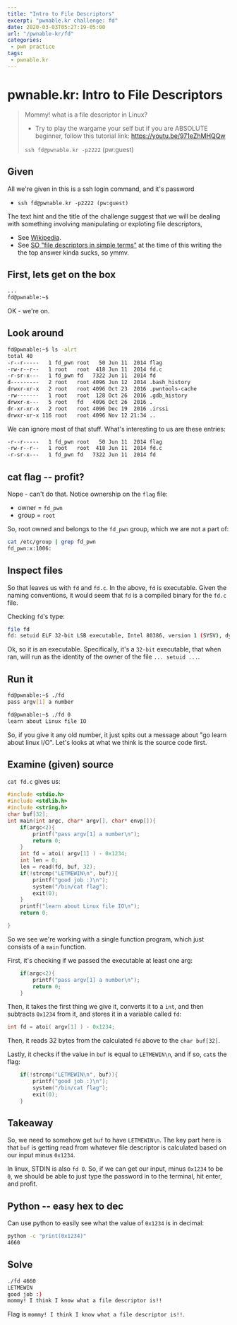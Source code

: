 ```yaml
---
title: "Intro to File Descriptors"
excerpt: "pwnable.kr challenge: fd"
date: 2020-03-03T05:27:19-05:00
url: "/pwnable-kr/fd"
categories:
 - pwn practice
tags:
 - pwnable.kr
---
```


# pwnable.kr: Intro to File Descriptors

> Mommy! what is a file descriptor in Linux?
>
> * Try to play the wargame your self but if you are ABSOLUTE beginner, follow this tutorial link:
> https://youtu.be/971eZhMHQQw
>
> `ssh fd@pwnable.kr -p2222` (pw:guest)

## Given

All we're given in this is a ssh login command, and it's password

* `ssh fd@pwnable.kr -p2222 (pw:guest)`

The text hint and the title of the challenge suggest that we will be dealing with something involving manipulating or exploting file descriptors,
* See [Wikipedia](https://en.wikipedia.org/wiki/File_descriptor).
* See [SO "file descriptors in simple terms"](https://stackoverflow.com/questions/5256599/what-are-file-descriptors-explained-in-simple-terms) at the time of this writing the the top answer kinda sucks, so ymmv.

## First, lets get on the box

```bash
...
fd@pwnable:~$
```

OK - we're on.

## Look around

```bash
fd@pwnable:~$ ls -alrt
total 40
-r--r-----   1 fd_pwn root   50 Jun 11  2014 flag
-rw-r--r--   1 root   root  418 Jun 11  2014 fd.c
-r-sr-x---   1 fd_pwn fd   7322 Jun 11  2014 fd
d---------   2 root   root 4096 Jun 12  2014 .bash_history
drwxr-xr-x   2 root   root 4096 Oct 23  2016 .pwntools-cache
-rw-------   1 root   root  128 Oct 26  2016 .gdb_history
drwxr-x---   5 root   fd   4096 Oct 26  2016 .
dr-xr-xr-x   2 root   root 4096 Dec 19  2016 .irssi
drwxr-xr-x 116 root   root 4096 Nov 12 21:34 ..
```

We can ignore most of that stuff. What's interesting to us are these entries:

```bash
-r--r-----   1 fd_pwn root   50 Jun 11  2014 flag
-rw-r--r--   1 root   root  418 Jun 11  2014 fd.c
-r-sr-x---   1 fd_pwn fd   7322 Jun 11  2014 fd
```

## cat flag -- profit?
Nope - can't do that. Notice ownership on the `flag`  file:

* owner = `fd_pwn`
* group = `root`

So, root owned and belongs to the `fd_pwn` group, which we are not a part of:

```bash
cat /etc/group | grep fd_pwn
fd_pwn:x:1006:
```

## Inspect files

So that leaves us with `fd` and `fd.c`. In the above, `fd` is executable. Given the naming conventions, it would seem that `fd` is a compiled binary for the `fd.c` file.

Checking `fd`'s type:

```bash
file fd
fd: setuid ELF 32-bit LSB executable, Intel 80386, version 1 (SYSV), dynamically linked, interpreter /lib/ld-, for GNU/Linux 2.6.24, BuildID[sha1]=c5ecc1690866b3bb085d59e87aad26a1e386aaeb, not stripped
```

Ok, so it is an executable. Specifically, it's a `32-bit` executable, that when ran, will run as the identity of the owner of the file `... setuid ...`.

## Run it

```bash
fd@pwnable:~$ ./fd
pass argv[1] a number

fd@pwnable:~$ ./fd 0
learn about Linux file IO
```

So, if you give it any old number, it just spits out a message about "go learn about linux I/O". Let's looks at what we think is the source code first.

## Examine (given) source
`cat fd.c` gives us:

```c
#include <stdio.h>
#include <stdlib.h>
#include <string.h>
char buf[32];
int main(int argc, char* argv[], char* envp[]){
	if(argc<2){
		printf("pass argv[1] a number\n");
		return 0;
	}
	int fd = atoi( argv[1] ) - 0x1234;
	int len = 0;
	len = read(fd, buf, 32);
	if(!strcmp("LETMEWIN\n", buf)){
		printf("good job :)\n");
		system("/bin/cat flag");
		exit(0);
	}
	printf("learn about Linux file IO\n");
	return 0;

}
```

So we see we're working with a single function program, which just consists of a `main` function.

First, it's checking if we passed the executable at least one arg:

```c
	if(argc<2){
		printf("pass argv[1] a number\n");
		return 0;
	}
```
Then, it takes the first thing we give it, converts it to a `int`, and then subtracts `0x1234` from it, and stores it in a variable called `fd`:

```c
int fd = atoi( argv[1] ) - 0x1234;
```

Then, it reads 32 bytes from the calculated `fd` above to the `char buf[32]`.

Lastly, it checks if the value in `buf` is equal to `LETMEWIN\n`, and if so, `cat`s the flag:

```c
	if(!strcmp("LETMEWIN\n", buf)){
		printf("good job :)\n");
		system("/bin/cat flag");
		exit(0);
	}
```

## Takeaway

So, we need to somehow get `buf` to have `LETMEWIN\n`. The key part here is that `buf` is getting read from whatever file descriptor is calculated based on our input minus `0x1234`.

In linux, STDIN is also `fd 0`. So, if we can get our input, minus `0x1234` to be `0`, we should be able to just type the password in to the terminal, hit enter, and profit.

## Python -- easy hex to dec

Can use python to easily see what the value of `0x1234` is in decimal:

```bash
python -c "print(0x1234)"
4660
```

## Solve

```bash
./fd 4660
LETMEWIN
good job :)
mommy! I think I know what a file descriptor is!!
```

Flag is `mommy! I think I know what a file descriptor is!!`.
